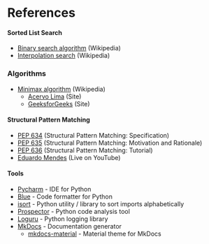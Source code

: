 # References

#### Sorted List Search

- [Binary search algorithm][1] (Wikipedia)
- [Interpolation search][2] (Wikipedia)

### Algorithms

- [Minimax algorithm][14] (Wikipedia)
  - [Acervo Lima][15] (Site)
  - [GeeksforGeeks][16] (Site)

#### Structural Pattern Matching
- [PEP 634][10] (Structural Pattern Matching: Specification)
- [PEP 635][13] (Structural Pattern Matching: Motivation and Rationale)
- [PEP 636][12] (Structural Pattern Matching: Tutorial)
- [Eduardo Mendes][11] (Live on YouTube) 

#### Tools

- [Pycharm][4] - IDE for Python
- [Blue][3] - Code formatter for Python
- [isort][5] - Python utility / library to sort imports alphabetically
- [Prospector][6] - Python code analysis tool
- [Loguru][7] - Python logging library
- [MkDocs][8] - Documentation generator
  - [mkdocs-material][9] - Material theme for MkDocs

[1]: <https://en.wikipedia.org/wiki/Binary_search_algorithm> 'Binary search algorithm'

[2]: <https://en.wikipedia.org/wiki/Interpolation_search> 'Interpolation search'

[3]: <https://github.com/grantjenks/blue> 'code formatter for Python'

[4]: <https://www.jetbrains.com/pycharm/> 'IDE for Python'

[5]: <https://pycqa.github.io/isort/> 'Python utility / library to sort imports alphabetically'

[6]: <https://prospector.readthedocs.io/> 'Python code analysis tool'

[7]: <https://loguru.readthedocs.io/en/stable/index.html> 'Python logging library'

[8]: <https://mkdocs.org/> 'Documentation generator'

[9]: <https://squidfunk.github.io/mkdocs-material/getting-started/> 'Material theme for MkDocs'

[10]: <https://peps.python.org/pep-0634/> 'Specification'

[11]: <https://www.youtube.com/watch?v=QqigW-yxtOw> 'Live on YouTube'

[12]: <https://peps.python.org/pep-0636/> 'Tutorial'

[13]: <https://peps.python.org/pep-0635/> 'Motivation and Rationale'

[14]: <https://en.wikipedia.org/wiki/Minimax> 'Minimax algorithm'

[15]: <https://duckduckgo.com/?q=site%3Ahttps%3A%2F%2Facervolima.com+%22Algoritmo+Minimax+na+teoria+dos+jogos%22&t=ffab&ia=web> 'Acervo Lima'

[16]: <https://www.geeksforgeeks.org/minimax-algorithm-in-game-theory-set-2-evaluation-function/> 'Algoritmos de minimax'